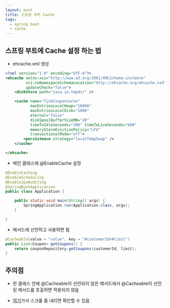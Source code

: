 ```yaml
---
layout: post
title: 스프링 부트 Cache
tags:
  - spring boot
  - cache
---
```


## 스프링 부트에 Cache 설정 하는 법

- ehcache.xml 생성

```xml
<?xml version="1.0" encoding="UTF-8"?>
<ehcache xmlns:xsi="http://www.w3.org/2001/XMLSchema-instance"
         xsi:noNamespaceSchemaLocation="http://ehcache.org/ehcache.xsd"
         updateCheck="false">
    <diskStore path="java.io.tmpdir" />

    <cache name="findCouponCache"
           maxEntriesLocalHeap="10000"
           maxEntriesLocalDisk="1000"
           eternal="false"
           diskSpoolBufferSizeMB="20"
           timeToIdleSeconds="300" timeToLiveSeconds="600"
           memoryStoreEvictionPolicy="LFU"
           transactionalMode="off">
        <persistence strategy="localTempSwap" />
    </cache>

</ehcache>
```

- 메인 클래스에 @EnableCache 설정

```java
@EnableCaching
@EnableScheduling
@EnableJpaAuditing
@SpringBootApplication
public class Application {

    public static void main(String[] args) {
        SpringApplication.run(Application.class, args);
    }

}
```

- 메서드에 선언하고 사용하면 됨

```java
@Cacheable(value = "value", key = "#customerId+#limit")
public List<Coupon> getCoupons() {
    return couponRepository.getCoupons(customerId, limit);
}
```

## 주의점

- 한 클래스 안에 @Cacheable이 선언되지 않은 메서드에서 @Cacheable이 선언된 메서드를 호출하면 적용되지 않음

- [여기](https://stackoverflow.com/questions/39072235/spring-boot-caching-in-service-class-does-not-work/39072457)가서 스크롤 좀 내리면 확인할 수 있음
